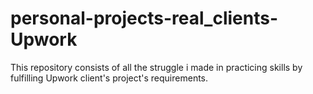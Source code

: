 # personal-projects-real_clients-Upwork
This repository consists of all the struggle i made in practicing skills by fulfilling Upwork client's project's requirements.
